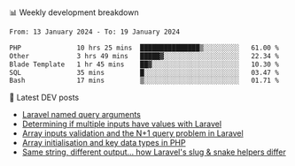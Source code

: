 📊 Weekly development breakdown
<!--START_SECTION:waka-->

```txt
From: 13 January 2024 - To: 19 January 2024

PHP              10 hrs 25 mins  ███████████████▒░░░░░░░░░   61.00 %
Other            3 hrs 49 mins   █████▓░░░░░░░░░░░░░░░░░░░   22.34 %
Blade Template   1 hr 45 mins    ██▓░░░░░░░░░░░░░░░░░░░░░░   10.30 %
SQL              35 mins         █░░░░░░░░░░░░░░░░░░░░░░░░   03.47 %
Bash             17 mins         ▒░░░░░░░░░░░░░░░░░░░░░░░░   01.71 %
```

<!--END_SECTION:waka-->

📕 Latest DEV posts
<!-- BLOG-POST-LIST:START -->
- [Laravel named query arguments](https://dev.to/michaelvickersuk/laravel-named-query-arguments-28kd)
- [Determining if multiple inputs have values with Laravel](https://dev.to/michaelvickersuk/determining-if-multiple-inputs-have-values-with-laravel-km6)
- [Array inputs validation and the N+1 query problem in Laravel](https://dev.to/michaelvickersuk/array-inputs-validation-and-the-n1-query-problem-in-laravel-2agb)
- [Array initialisation and key data types in PHP](https://dev.to/michaelvickersuk/array-initialisation-and-key-data-types-in-php-1e5b)
- [Same string, different output... how Laravel&#39;s slug &amp; snake helpers differ](https://dev.to/michaelvickersuk/same-string-different-output-how-laravels-slug-snake-helpers-differ-1ccj)
<!-- BLOG-POST-LIST:END -->
